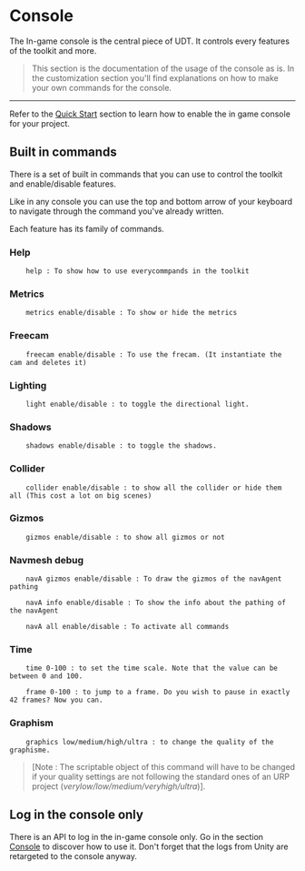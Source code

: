 
# Console

The In-game console is the central piece of UDT. It controls every features of the toolkit and more.

> This section is the documentation of the usage of the console as is. In the customization section you'll find explanations on how to make your own commands for the console.
___

Refer to the [Quick Start](getting-started/quick-start.md) section to learn how to enable the in game console for your project.

## Built in commands
There is a set of built in commands that you can use to control the toolkit and enable/disable features.

Like in any console you can use the top and bottom arrow of your keyboard to navigate through the command you've already written.

Each feature has its family of commands.

### Help

```Debug Toolkit Command
    help : To show how to use everycommpands in the toolkit
```

### Metrics
```Debug Toolkit Command
    metrics enable/disable : To show or hide the metrics
```

### Freecam
```Debug Toolkit Command
    freecam enable/disable : To use the frecam. (It instantiate the cam and deletes it)
```

### Lighting
```Debug Toolkit Command
    light enable/disable : to toggle the directional light.
```

### Shadows
```Debug Toolkit Command
    shadows enable/disable : to toggle the shadows.
```

### Collider 
```Debug Toolkit Command
    collider enable/disable : to show all the collider or hide them all (This cost a lot on big scenes)
```

### Gizmos
```Debug Toolkit Command
    gizmos enable/disable : to show all gizmos or not
```

### Navmesh debug
```Debug Toolkit Command
    navA gizmos enable/disable : To draw the gizmos of the navAgent pathing

    navA info enable/disable : To show the info about the pathing of the navAgent

    navA all enable/disable : To activate all commands
```

### Time
```Debug Toolkit Command
    time 0-100 : to set the time scale. Note that the value can be between 0 and 100.

    frame 0-100 : to jump to a frame. Do you wish to pause in exactly 42 frames? Now you can.
```

### Graphism
```Debug Toolkit Command
    graphics low/medium/high/ultra : to change the quality of the graphisme. 
```
>[Note : The scriptable object of this command will have to be changed if your quality settings are not following the standard ones of an URP project (*verylow/low/medium/veryhigh/ultra*)].

## Log in the console only

There is an API to log in the in-game console only. Go in the section [Console](apis/console.md) to discover how to use it. Don't forget that the logs from Unity are retargeted to the console anyway.

<div style="page-break-after: always;"></div>

